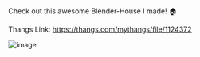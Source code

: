 Check out this awesome Blender-House I made! 🏠

Thangs Link: https://thangs.com/mythangs/file/1124372

![image](https://github.com/user-attachments/assets/bba2c515-fef2-48e5-b9d9-9d70338df40c)
